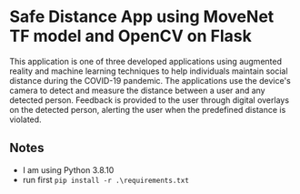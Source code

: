 # Safe Distance App using MoveNet TF model and OpenCV on Flask

This application is one of three developed applications using augmented reality and machine learning techniques to help individuals maintain social distance during the COVID-19 pandemic. The applications use the device's camera to detect and measure the distance between a user and any detected person. Feedback is provided to the user through digital overlays on the detected person, alerting the user when the predefined distance is violated.

## Notes

* I am using Python 3.8.10
* run first `pip install -r .\requirements.txt`